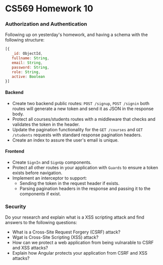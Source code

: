 # CS569 Homework 10
### Authorization and Authentication
Following up on yesterday's homework, and having a schema with the following structure:
```javascript
[{ 
   _id: ObjectId, 
   fullname: String, 
   email: String, 
   password: String, 
   role: String,
   active: Boolean
}]
```
#### Backend
* Create two backend public routes: `POST /signup`, `POST /signin` both routes will generate a new token and send it as JSON in the response body.
* Protect all courses/students routes with a middleware that checks and validates the token in the header.
* Update the pagination functionality for the `GET /courses` and `GET /students` requests with standard response pagination headers.
* Create an index to assure the user's email is unique.
#### Frontend
* Create `SignIn` and `SignUp` components.
* Protect all other routes in your application with `Guards` to ensure a token exists before navigation.
* Implement an interceptor to support:
  * Sending the token in the request header if exists.
  * Parsing pagination headers in the response and passing it to the components if exist.
  
### Security
Do your research and explain what is a XSS scripting attack and find answers to the following questions:
* What is a Cross-Site Request Forgery (CSRF) attack? 
* Wgat is Cross-Site Scripting (XSS) attack? 
* How can we protect a web application from being vulnarable to CSRF and XSS attacks?
* Explain how Angular protects your application from CSRF and XSS attacks?
